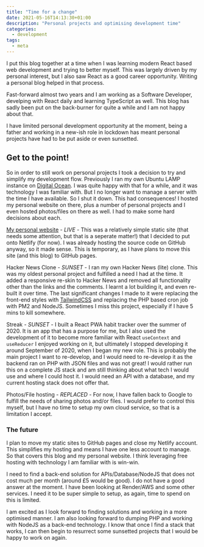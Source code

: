 ```yaml
---
title: "Time for a change"
date: 2021-05-16T14:13:30+01:00
description: "Personal projects and optimising development time"
categories:
  - development
tags:
  - meta
---
```


I put this blog together at a time when I was learning modern React based web development and trying to better myself. This was largely driven by my personal interest, but I also saw React as a good career opportunity. Writing a personal blog helped in that process.

Fast-forward almost two years and I am working as a Software Developer, develping with React daily and learning TypeScript as well. This blog has sadly been put on the back-burner for quite a while and I am not happy about that.

I have limited personal development opportunity at the moment, being a father and working in a new-ish role in lockdown has meant personal projects have had to be put aside or even sunsetted.
<!--more-->

## Get to the point!

So in order to still work on personal projects I took a decision to try and simplify my development flow. Previously I ran my own Ubuntu LAMP instance on [Digital Ocean](https://www.digitalocean.com). I was quite happy with that for a while, and it was technology I was familiar with. But I no longer want to manage a server with the time I have available. So I shut it down. This had consequences! I hosted my personal website on there, plus a number of personal projects and I even hosted photos/files on there as well. I had to make some hard decisions about each.

[My personal website](https://www.neilmagee.com) - *LIVE* - This was a relatively simple static site (that needs some attention, but that is a seperate matter!) that I decided to put onto Netlify (for now). I was already hosting the source code on GitHub anyway, so it made sense. This is temporary, as I have plans to move this site (and this blog) to GitHub pages.

Hacker News Clone - *SUNSET* - I ran my own Hacker News (lite) clone. This was my oldest personal project and fulfilled a need I had at the time. It added a responsive re-skin to Hacker News and removed all functionality other than the links and the comments. I learnt a lot building it, and even re-built it over time. The last significant changes I made to it were replacing the front-end styles with [TailwindCSS](https://tailwindcss.com/) and replacing the PHP based cron job with PM2 and NodeJS. Sometimes I miss this project, especially if I have 5 mins to kill somewhere.

Streak - *SUNSET* - I built a React PWA habit tracker over the summer of 2020. It is an app that has a purpose for me, but I also used the development of it to become more familiar with React `useContext` and `useReducer` I enjoyed working on it, but ultimately I stopped developing it around September of 2020, when I began my new role. This is probably the main project I want to re-develop, and I would need to re-develop it as the backend ran on PHP with JSON files and was not great! I would rather run this on a complete JS stack and am still thinking about what tech I would use and where I could host it. I would need an API with a database, and my current hosting stack does not offer that.

Photos/File hosting - *REPLACED* - For now, I have fallen back to Google to fulfill the needs of sharing photos and/or files. I would prefer to control this myself, but I have no time to setup my own cloud service, so that is a limitation I accept.

### The future

I plan to move my static sites to GitHub pages and close my Netlify account. This simplifies my hosting and means I have one less account to manage. So that covers this blog and my personal website. I think leveraging free hosting with technology I am familiar with is win-win.

I need to find a back-end solution for APIs/Database/NodeJS that does not cost much per month (around £5 would be good). I do not have a good answer at the moment. I have been looking at Render/AWS and some other services. I need it to be super simple to setup, as again, time to spend on this is limited.

I am excited as I look forward to finding solutions and working in a more optimised manner. I am also looking forward to dumping PHP and working with NodeJS as a back-end technology. I know that once I find a stack that works, I can then begin to resurrect some sunsetted projects that I would be happy to work on again.